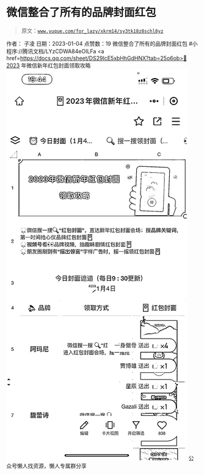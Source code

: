 # 微信整合了所有的品牌封面红包

> 原文：[`www.yuque.com/for_lazy/xkrm14/sy3tk18z8schl8yz`](https://www.yuque.com/for_lazy/xkrm14/sy3tk18z8schl8yz)

<ne-p id="u8ac0c7ea" data-lake-id="u8ac0c7ea"><ne-text id="ud1307b56">作者： 子凌</ne-text></ne-p> <ne-p id="u7aee83f1" data-lake-id="u7aee83f1"><ne-text id="u25dcf962">日期：2023-01-04</ne-text></ne-p> <ne-p id="ue0811e57" data-lake-id="ue0811e57"><ne-text id="u52e4e53b">点赞数：</ne-text><ne-text id="u92c8c82a" ne-bold="true">19</ne-text></ne-p> <ne-hole id="ub4b931e5" data-lake-id="ub4b931e5"><ne-card data-card-name="hr" data-card-type="block" id="yury5" data-event-boundary="card"><ne-p id="u4eac8cfd" data-lake-id="u4eac8cfd"><ne-text id="u817abbf9">微信整合了所有的品牌封面红包</ne-text> <ne-text id="u570b7da7">#小程序://腾讯文档/LYzCDWA84eOILFa</ne-text> <ne-text id="ub85f7670"><a href=https://docs.qq.com/sheet/DS29IcE5xbHhGdHNX?tab=25o6ob>🧧2023 年微信新年红包封面领取攻略</ne-text></ne-p> <ne-p id="u10eb271f" data-lake-id="u10eb271f"><ne-card data-card-name="image" data-card-type="inline" id="dXvIS" data-event-boundary="card">![](img/cd9ae03c6649a722eeddc08627b816fd.png)</ne-card></ne-p> <ne-hole id="u28b5b2fb" data-lake-id="u28b5b2fb"><ne-card data-card-name="hr" data-card-type="block" id="sGWkV" data-event-boundary="card"><ne-p id="u9bc3666c" data-lake-id="u9bc3666c"><ne-text id="uc8775a48">公众号懒人找资源，懒人专属群分享</ne-text></ne-p></ne-card></ne-hole></ne-card></ne-hole>